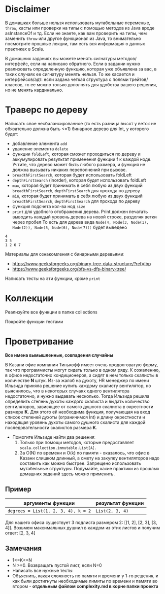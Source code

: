 # Disclaimer
В домашках больше нельзя использовать мутабельные переменые, `throw`, касты или проверки на типы с помощью методов из Java вроде asInstanceOf и тд. Если не знаете, как вам проверить на типы, чем заменить `throw` или другое функционал из Java, то внимательно посмотрите прошлые лекции, там есть вся информация о данных практиках в Scala.

В домашних заданиях вы можете менять сигнатуры методов/интерфейс, если на написано обратного. Если в задании нужно реализовать определенную функцию, которая уже объявлена за вас, в таких случаях ее сигнатуру менять нельзя. То же касается и интерфейсов/адт: если задана четкая структура с полями трейтов/классов, то ее можно только дополнять для удобства вашего решения, но не менять кардинально.

# Траверс по дереву
Написать свое несбалансированное (то есть разница высот у веток не обязательно должна быть <=1) бинарное дерево для Int, у которого будет:
* добавление элемента `add`
* удаление элемента `delete`
* функции `foldLeft`, которая сможет проходиться по дереву и аккумулировать результат применения функции f к каждой ноде. Учтите, что дерево может быть любого размера, и функция не должна вызывать никаких переполнений при вызове.
* `breadthFirstSearch`, которая будет использовать foldLeft
* `depthFirstSearch` (inorder), которая будет использовать foldLeft
* `max`, которая будет принимать в себя любую из двух функций `breadthFirstSearch`, `depthFirstSearch` для прохода по дереву
* `min`, которая будет принимать в себя любую из двух функций `breadthFirstSearch`, `depthFirstSearch` для прохода по дереву
* функция подсчета кол-ва нод `size`
* `print` для удобного отображения дерева. Print должен печатать выводить каждый уровень дерева на новой строке, разделяя ветки через пробел
То есть для дерева вида `Node(4, Node(3, Node(1), Node(2)), Node(5, Node(6), Node(7)))` будет выведено 
```
4
3 5
1 2 6 7
```

Материалы для ознакомления с бинарными деревьями:
* https://www.geeksforgeeks.org/binary-tree-data-structure/?ref=lbp
* https://www.geeksforgeeks.org/bfs-vs-dfs-binary-tree/

Написать тесты на эти функции, кроме `print`

# Коллекции
Реализуйте все функции в папке collections

Покройте функции тестами

# Проветривание

**Все имена вымышленные, совпадения случайны**

В Казани офис компании Тинькофф имеет очень продолговатую форму, так что программисты могут сидеть только в одном ряду.
К сожалению, в офисе недостаточно кондиционеров, а сидят в нем только скалисты в количестве **N** штук. Из-за жалоб на духоту,
HR менеджер по имени Ильзида приняла решение купить каждому скалисту вентилятор, но выяснилось, что в некоторых 
случаях одного вентилятора недостаточно, и нужно выдавать несколько. Тогда Ильзида решила определить степень духоты
каждого скалиста и выдать количество вентиляторов, зависящее от самого душного скалиста в окрестности размера **К**.
Для этого ей необходима функция, получающая на вход список степеней духоты (ограничимся Int) и длину окрестности и находящая уровень духоты самого душного скалиста для каждой последовательности скалистов размера **К**.

* Помогите Ильзиде найти два решения:
   1) Только при помощи методов, которые предоставляет `scala.collection.immutable.List[A]`.
   2) За O(N) по времени и O(k) по памяти - оказалось, что офис в Казани слишком длинный, а смету на закупку вентиляторов надо составить как можно быстрее. Запрещено использовать мутабельные структуры. Подумайте, какие практики из прошлых домашних заданий здесь можно применить.

## Пример

| аргументы функции                 | результат функции |
|-----------------------------------|-------------------|
| `degrees = List(1, 2, 3, 4), k = 2` | `List(2, 3, 4)`    |

Для нашего офиса существует 3 подлиста размером 2: [[1, 2], [2, 3], [3, 4]]. Возьмем максимальных душнил в каждом из этих листов и получим ответ: [2, 3, 4]

## Замечания
* 1<=K<=N
* N >=0. Возвращать пустой лист, если N=0
* Написать все нужные тесты
* Объяснить, какая сложность по памяти и времени у 1-го решения, и как были достигнуты необходимые лимиты по времени и памяти во втором - **отдельным  файлом complexity.md в корне папки проекта**
